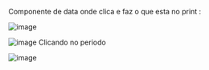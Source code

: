 Componente de data onde clica e faz o que esta no print :

![image](https://github.com/user-attachments/assets/7127b3c6-4904-477c-9011-795716f09f76)


![image](https://github.com/user-attachments/assets/9f337cc3-10e6-4203-b336-b42d6d84aec9)
Clicando no periodo 

![image](https://github.com/user-attachments/assets/1c10903d-7bba-47d4-8631-ad3a439a54f8)
